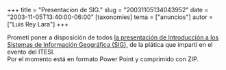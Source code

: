+++
title = "Presentacion de SIG."
slug = "20031105134043952"
date = "2003-11-05T13:40:00-06:00"
[taxonomies]
tema = ["anuncios"]
autor = ["Luis Rey Lara"]
+++

  

Prometí poner a disposición de todos [la presentación de Introducción a
los Sistemas de Información Geográfica
(SIG),](http://luisrey.red-libre.org/datos/gis.zip) de la plática que
impartí en el evento del ITESI.  
Por el momento está en formato Power Point y comprimido con ZIP.

  
  

